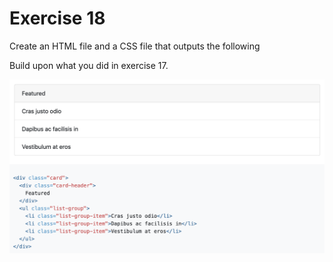 # Exercise 18

Create an HTML file and a CSS file that outputs the following

Build upon what you did in exercise 17.

![exercise-18 goal](../../__1-lecture/assets/ex-18-goal.png)
